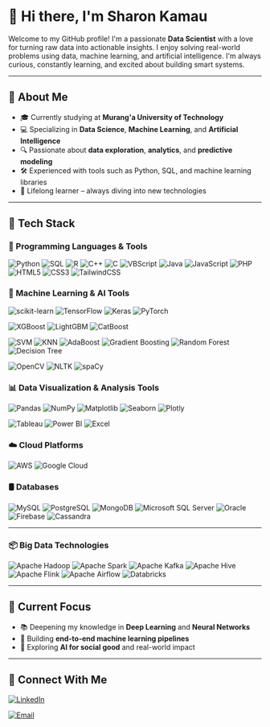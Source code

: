 # 👋 Hi there, I'm Sharon Kamau

Welcome to my GitHub profile! I'm a passionate **Data Scientist** with a love for turning raw data into actionable insights. I enjoy solving real-world problems using data, machine learning, and artificial intelligence. I'm always curious, constantly learning, and excited about building smart systems.

---

## 🚀 About Me
- 🎓 Currently studying at **Murang'a University of Technology**
- 💻 Specializing in **Data Science**, **Machine Learning**, and **Artificial Intelligence**
- 🔍 Passionate about **data exploration**, **analytics**, and **predictive modeling**
- 🛠 Experienced with tools such as Python, SQL, and machine learning libraries
- 🌱 Lifelong learner – always diving into new technologies

---

## 🧠 Tech Stack

### 🧮 Programming Languages & Tools

![Python](https://img.shields.io/badge/Python-3776AB?style=for-the-badge&logo=python&logoColor=white)
![SQL](https://img.shields.io/badge/SQL-4479A1?style=for-the-badge&logo=mysql&logoColor=white)
![R](https://img.shields.io/badge/R-276DC3?style=for-the-badge&logo=r&logoColor=white)
![C++](https://img.shields.io/badge/C++-00599C?style=for-the-badge&logo=cplusplus&logoColor=white)
![C](https://img.shields.io/badge/C-00599C?style=for-the-badge&logo=c&logoColor=white)
![VBScript](https://img.shields.io/badge/VBScript-0078D7?style=for-the-badge&logo=windows&logoColor=white)
![Java](https://img.shields.io/badge/Java-ED8B00?style=for-the-badge&logo=java&logoColor=white)
![JavaScript](https://img.shields.io/badge/JavaScript-F7DF1E?style=for-the-badge&logo=javascript&logoColor=black)
![PHP](https://img.shields.io/badge/PHP-777BB4?style=for-the-badge&logo=php&logoColor=white)
![HTML5](https://img.shields.io/badge/HTML5-E34F26?style=for-the-badge&logo=html5&logoColor=white)
![CSS3](https://img.shields.io/badge/CSS3-1572B6?style=for-the-badge&logo=css3&logoColor=white)
![TailwindCSS](https://img.shields.io/badge/Tailwind_CSS-38B2AC?style=for-the-badge&logo=tailwind-css&logoColor=white)


### 🤖 Machine Learning & AI Tools

![scikit-learn](https://img.shields.io/badge/Scikit--Learn-F7931E?style=for-the-badge&logo=scikit-learn&logoColor=white)
![TensorFlow](https://img.shields.io/badge/TensorFlow-FF6F00?style=for-the-badge&logo=tensorflow&logoColor=white)
![Keras](https://img.shields.io/badge/Keras-D00000?style=for-the-badge&logo=keras&logoColor=white)
![PyTorch](https://img.shields.io/badge/PyTorch-EE4C2C?style=for-the-badge&logo=pytorch&logoColor=white)

![XGBoost](https://img.shields.io/badge/XGBoost-EC2227?style=for-the-badge&logo=xgboost&logoColor=white)
![LightGBM](https://img.shields.io/badge/LightGBM-9ACD32?style=for-the-badge)
![CatBoost](https://img.shields.io/badge/CatBoost-FFBB00?style=for-the-badge)

![SVM](https://img.shields.io/badge/SVM-6DA6F1?style=for-the-badge&logo=appveyor&logoColor=white)
![KNN](https://img.shields.io/badge/KNN-1A73E8?style=for-the-badge&logo=google&logoColor=white)
![AdaBoost](https://img.shields.io/badge/AdaBoost-F8C45C?style=for-the-badge&logo=apache&logoColor=white)
![Gradient Boosting](https://img.shields.io/badge/Gradient--Boosting-4CBBF3?style=for-the-badge)
![Random Forest](https://img.shields.io/badge/Random--Forest-2F9C9A?style=for-the-badge)
![Decision Tree](https://img.shields.io/badge/Decision--Tree-F0A34C?style=for-the-badge)

![OpenCV](https://img.shields.io/badge/OpenCV-5C3EE8?style=for-the-badge&logo=opencv&logoColor=white)
![NLTK](https://img.shields.io/badge/NLTK-76B900?style=for-the-badge)
![spaCy](https://img.shields.io/badge/spaCy-09A3D5?style=for-the-badge)


### 📊 Data Visualization & Analysis Tools
![Pandas](https://img.shields.io/badge/Pandas-150458?style=for-the-badge&logo=pandas&logoColor=white)
![NumPy](https://img.shields.io/badge/NumPy-013243?style=for-the-badge&logo=numpy&logoColor=white)
![Matplotlib](https://img.shields.io/badge/Matplotlib-11557C?style=for-the-badge)
![Seaborn](https://img.shields.io/badge/Seaborn-36A2EB?style=for-the-badge)
![Plotly](https://img.shields.io/badge/Plotly-3F4F75?style=for-the-badge)

![Tableau](https://img.shields.io/badge/Tableau-E97627?style=for-the-badge&logo=tableau&logoColor=white)
![Power BI](https://img.shields.io/badge/Power_BI-F2C811?style=for-the-badge&logo=powerbi&logoColor=black)
![Excel](https://img.shields.io/badge/Microsoft_Excel-217346?style=for-the-badge&logo=microsoft-excel&logoColor=white)

### ☁️ Cloud Platforms
![AWS](https://img.shields.io/badge/AWS-232F3E?style=for-the-badge&logo=amazonaws&logoColor=white)
![Google Cloud](https://img.shields.io/badge/GCP-4285F4?style=for-the-badge&logo=googlecloud&logoColor=white)

### 🛢️ Databases

![MySQL](https://img.shields.io/badge/MySQL-00758F?style=for-the-badge&logo=mysql&logoColor=white)
![PostgreSQL](https://img.shields.io/badge/PostgreSQL-336791?style=for-the-badge&logo=postgresql&logoColor=white)
![MongoDB](https://img.shields.io/badge/MongoDB-47A248?style=for-the-badge&logo=mongodb&logoColor=white)
![Microsoft SQL Server](https://img.shields.io/badge/Microsoft_SQL_Server-CC2927?style=for-the-badge&logo=microsoft-sql-server&logoColor=white)
![Oracle](https://img.shields.io/badge/Oracle-F80000?style=for-the-badge&logo=oracle&logoColor=white)
![Firebase](https://img.shields.io/badge/Firebase-FFCA28?style=for-the-badge&logo=firebase&logoColor=white)
![Cassandra](https://img.shields.io/badge/Cassandra-1287B1?style=for-the-badge&logo=apache-cassandra&logoColor=white)

---

### 📦 Big Data Technologies

![Apache Hadoop](https://img.shields.io/badge/Hadoop-66CCFF?style=for-the-badge&logo=apachehadoop&logoColor=black)
![Apache Spark](https://img.shields.io/badge/Spark-E25A1C?style=for-the-badge&logo=apachespark&logoColor=white)
![Apache Kafka](https://img.shields.io/badge/Kafka-231F20?style=for-the-badge&logo=apachekafka&logoColor=white)
![Apache Hive](https://img.shields.io/badge/Hive-FDEE21?style=for-the-badge&logo=apachehive&logoColor=black)
![Apache Flink](https://img.shields.io/badge/Flink-E6522C?style=for-the-badge&logo=apacheflink&logoColor=white)
![Apache Airflow](https://img.shields.io/badge/Airflow-017CEE?style=for-the-badge&logo=apacheairflow&logoColor=white)
![Databricks](https://img.shields.io/badge/Databricks-E34A6F?style=for-the-badge&logo=databricks&logoColor=white)

---

## 🌱 Current Focus
- 📚 Deepening my knowledge in **Deep Learning** and **Neural Networks**
- 🔧 Building **end-to-end machine learning pipelines**
- 🧪 Exploring **AI for social good** and real-world impact

---

## 🔗 Connect With Me

[![LinkedIn](https://img.shields.io/badge/LinkedIn-LinkedIn-0A66C2?style=for-the-badge&logo=linkedin&logoColor=white)](https://www.linkedin.com/in/sharon-kamau-a1a0042bb)

[![Email](https://img.shields.io/badge/Email-Me-white?style=for-the-badge&logo=gmail&logoColor=0A66C2)](mailto:njerisharon611@gmail.com)
